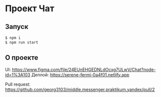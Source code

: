 # Проект Чат

## Запуск

```sh
$ npm i
$ npm run start
```

## О проекте

UI: https://www.figma.com/file/24EUnEHGEDNLdOcxg7ULwV/Chat?node-id=1%3A103
Деплой: https://serene-fermi-0a4f01.netlify.app

Pull request: https://github.com/georg3103/middle.messenger.praktikum.yandex/pull/2
